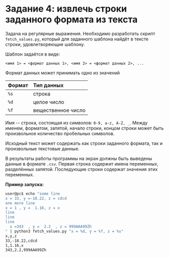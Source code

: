 # Задание 4: извлечь строки заданного формата из текста

Задача на регулярные выражения.
Необходимо разработать скрипт `fetch_values.py`, который для заданного шаблона найдёт в тексте строки, удовлетворяющие шаблону.

Шаблон задаётся в виде:
```
<имя 1> = <формат данных 1>, <имя 2> = <формат данных 2>, ...
```
Формат данных может принимать одно из значений

|Формат| Тип данных         |
|------|:-------------------|
| `%s` | строка             |
| `%d` | целое число        |
| `%f` | вещественное число |

Имя -- строка, состоящая из символов: `0-9, a-z, A-Z, _`. Между именем, форматом, запятой, начало строки, концом строки может быть произвольное количество пробельных символов.

Исходный текст может содержать как строки заданного формата, так и произвольные текстовые данные.

В результаты работы программы на экран должны быть выведены данные в формате `.csv`. Первая строка содержит имена переменных, разделённых запятой. Последующие строки содержат значения этих переменных. 

**Пример запуска:**

```bash
user@pc$ echo "some line
x = 33, y =-18.22, z = cdcd
one more line
x = 1 , y =  1.16, z = x
line
line  
line
  x =343  , y =  2.2  , z = 999AAA99Zh
" | python3 fetch_values.py "x = %d, y = %f, z = %s"
x,y,z
33,-18.22,cdcd
1,1.16,x
343,2.2,999AAA99Zh
```
